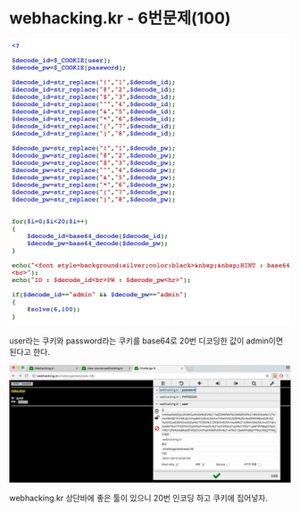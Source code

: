 # webhacking.kr - 6번문제(100)

![](./image/1.png)

user라는 쿠키와 password라는 쿠키를 base64로 20번 디코딩한 값이 admin이면 된다고 한다.

![](./image/2.png)

webhacking.kr 상단바에 좋은 툴이 있으니 20번 인코딩 하고 쿠키에 집어넣자.